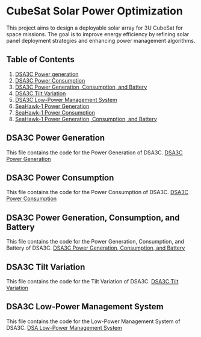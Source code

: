 # CubeSat Solar Power Optimization

This project aims to design a deployable solar array for 3U CubeSat for space missions. The goal is to improve energy efficiency by refining solar panel deployment strategies and enhancing power management algorithms.

## Table of Contents
1. [DSA3C Power generation](#DSA3CGeneration)
2. [DSA3C Power Consumption](#DSA3CConsumption)
3. [DSA3C Power Generation, Consumption, and Battery](#DSA3CBCG)
4. [DSA3C Tilt Variation](#TiltVariationDSA3C)
5. [DSA3C Low-Power Management System](#LowPowerMode)
6. [SeaHawk-1 Power Generation](#SHGeneration)
7. [SeaHawk-1 Power Consumption](#SHConsumption)
8. [SeaHawk-1 Power Generation, Consumption, and Battery](#SHBCG)

## DSA3C Power Generation

This file contains the code for the Power Generation of DSA3C.
[DSA3C Power Generation](https://github.com/AEE24-008/DSA3C/blob/main/DSA3CGeneration.m)

## DSA3C Power Consumption

This file contains the code for the Power Consumption of DSA3C.
[DSA3C Power Consumption](https://github.com/AEE24-008/DSA3C/blob/main/DSA3CConsumption.m)

## DSA3C Power Generation, Consumption, and Battery
This file contains the code for the Power Generation, Consumption, and Battery of DSA3C.
[DSA3C Power Generation, Consumption, and Battery](https://github.com/AEE24-008/DSA3C/blob/main/DSA3BCG.m)

## DSA3C Tilt Variation

This file contains the code for the Tilt Variation of DSA3C.
[DSA3C Tilt Variation](https://github.com/AEE24-008/DSA3C/blob/main/TiltVariationDSA3C.m)

## DSA3C Low-Power Management System

This file contains the code for the Low-Power Management System of DSA3C.
[DSA Low-Power Management System](https://github.com/AEE24-008/DSA3C/blob/main/LowPowerMode.m)
